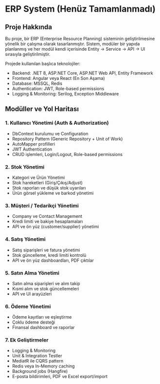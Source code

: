 # ERP System (Henüz Tamamlanmadı)

## Proje Hakkında
Bu proje, bir ERP (Enterprise Resource Planning) sisteminin geliştirilmesine yönelik bir çalışma olarak tasarlanmıştır. Sistem, modüler bir yapıda planlanmış ve her modül kendi içerisinde Entity → Service → API → UI sırasıyla geliştirilmiştir.

Projede kullanılan başlıca teknolojiler:
- Backend: .NET 8, ASP.NET Core, ASP.NET Web API, Entity Framework
- Frontend: Angular veya React (En Son Aşama)
- Database: MSSQL, Redis
- Authentication: JWT, Role-based permissions
- Logging & Monitoring: Serilog, Exception Middleware

## Modüller ve Yol Haritası

### 1. Kullanıcı Yönetimi (Auth & Authorization)
- DbContext kurulumu ve Configuration
- Repository Pattern (Generic Repository + Unit of Work)
- AutoMapper profilleri
- JWT Authentication
- CRUD işlemleri, Login/Logout, Role-based permissions

### 2. Stok Yönetimi
- Kategori ve Ürün Yönetimi
- Stok hareketleri (Giriş/Çıkış/Adjust)
- Stok raporları ve düşük stok uyarıları
- Ürün görsel yükleme ve barkod yönetimi

### 3. Müşteri / Tedarikçi Yönetimi
- Company ve Contact Management
- Kredi limiti ve bakiye hesaplamaları
- API ve ön yüz (customer/supplier) yönetimi

### 4. Satış Yönetimi
- Satış siparişleri ve fatura yönetimi
- Stok güncelleme, kredi limiti kontrolü
- API ve ön yüz dashboardları, PDF çıktılar

### 5. Satın Alma Yönetimi
- Satın alma siparişleri ve alım takip
- Kısmi alım ve stok güncellemeleri
- API ve UI arayüzleri

### 6. Ödeme Yönetimi
- Ödeme kayıtları ve eşleştirme
- Çoklu ödeme desteği
- Finansal dashboard ve raporlar

### 7. Ek Geliştirmeler
- Logging & Monitoring
- Unit & Integration Testler
- MediatR ile CQRS pattern
- Redis veya In-Memory caching
- Background jobs (Hangfire)
- E-posta bildirimleri, PDF ve Excel export/import


